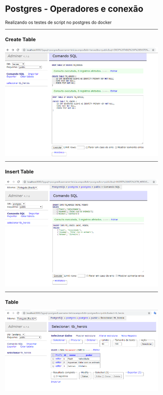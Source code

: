 # Postgres - Operadores e conexão
Realizando os testes de script no postgres do docker

*** 

### Create Table

![create-table](./imgs/create-table.png)

***

### Insert Table

![insert-table](./imgs/insert-table.png)

***

### Table

![table](./imgs/table.png)

